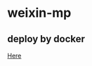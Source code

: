 # weixin-mp


## deploy by docker

[Here](https://hub.docker.com/repository/docker/henryhe613/weixin-mp/general)


